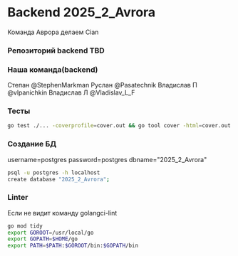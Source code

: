 # Backend 2025_2_Avrora
Команда Аврора делаем Cian

### Репозиторий backend TBD

### Наша команда(backend)

Степан @StephenMarkman
Руслан @Pasatechnik
Владислав П @vlpanichkin
Владислав Л @Vladislav_L_F

### Тесты

```bash
go test ./... -coverprofile=cover.out && go tool cover -html=cover.out -o=cover.html && open cover.html
```

### Создание БД

username=postgres
password=postgres
dbname="2025_2_Avrora"

```bash
psql -u postgres -h localhost
create database "2025_2_Avrora";
```

### Linter

Если не видит команду golangci-lint

```bash
go mod tidy
export GOROOT=/usr/local/go
export GOPATH=$HOME/go
export PATH=$PATH:$GOROOT/bin:$GOPATH/bin
```